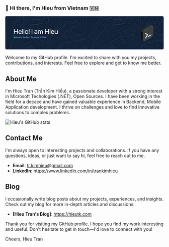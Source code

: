 ### 👋 Hi there, I'm Hieu from Vietnam 🇻🇳

![Hieu Tran Github Header Image](./github-header-image.png)

Welcome to my GitHub profile. I'm excited to share with you my projects, contributions, and interests. Feel free to explore and get to know me better.

## About Me

I'm Hieu Tran (Trần Kim Hiếu), a passionate developer with a strong interest in Microsoft Techologies (.NET), Open Sources. I have been working in the field for a decace and have gained valuable experience in Backend, Mobile Application development. I thrive on challenges and love to find innovative solutions to complex problems. 

![Hieu's GitHub stats](https://github-readme-stats-hieutk.vercel.app/api?username=tkhieu&count_private=true&show_icons=true)

## Contact Me

I'm always open to interesting projects and collaborations. If you have any questions, ideas, or just want to say hi, feel free to reach out to me.

- **Email**: tr.kimhieu@gmail.com
- **LinkedIn**: https://www.linkedin.com/in/trankimhieu

## Blog

I occasionally write blog posts about my projects, experiences, and insights. Check out my blog for more in-depth articles and discussions:

- **[Hieu Tran's Blog]**: https://hieutk.com

Thank you for visiting my GitHub profile. I hope you find my work interesting and useful. Don't hesitate to get in touch—I'd love to connect with you!

Cheers,
Hieu Tran
